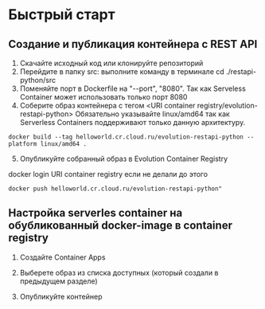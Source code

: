 # Быстрый старт

## Создание и публикация контейнера с REST API

1. Скачайте исходный код или клонируйте репозиторий
2. Перейдите в папку src: выполните команду в терминале cd ./restapi-python/src
3. Поменяйте порт в Dockerfile на  "--port", "8080". Так как Serveless Container может использовать только порт 8080
4. Соберите образ контейнера с тегом <URI container registry/evolution-restapi-python>
Обязательно указывайте linux/amd64 так как Serverless Containers поддерживают только данную архитектуру.
```
docker build --tag helloworld.cr.cloud.ru/evolution-restapi-python --platform linux/amd64 . 
```
5. Опубликуйте собранный образ в Evolution Container Registry

docker login URI container registry если не делали до этого
```
docker push helloworld.cr.cloud.ru/evolution-restapi-python"
```

## Настройка serverles container на обубликованный docker-image в container registry
1. Cоздайте Container Apps

2. Выберете образ из списка доступных (который создали в предыдущем разделе)

3. Опубликуйте контейнер



